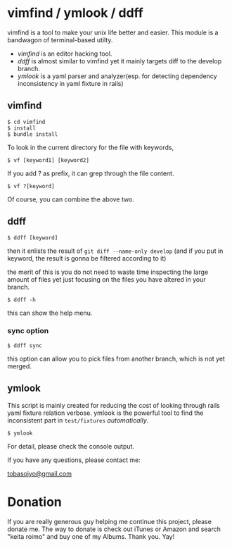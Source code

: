 # vimfind / ymlook / ddff

vimfind is a tool to make your unix life better and easier.
This module is a bandwagon of terminal-based utilty.

- *vimfind* is an editor hacking tool. 
- *ddff* is almost similar to vimfind yet it mainly targets diff to the develop branch.
- *ymlook* is a yaml parser and analyzer(esp. for detecting dependency inconsistency in yaml fixture in rails)

## vimfind

```
$ cd vimfind
$ install
$ bundle install
```

To look in the current directory for the file with keywords,

```
$ vf [keyword1] [keyword2]
```

If you add ? as prefix, it can grep through the file content.
```
$ vf ?[keyword]
```

Of course, you can combine the above two.

## ddff

```
$ ddff [keyword]
```

then it enlists the result of `git diff --name-only develop` (and if you put in keyword, the result is gonna be filtered according to it)

the merit of this is you do not need to waste time inspecting the large amount of files yet just focusing on the files you have altered in your branch.


```
$ ddff -h
```
this can show the help menu.

### sync option

```
$ ddff sync
```
this option can allow you to pick files from another branch, which is not yet merged.


## ymlook

This script is mainly created for reducing the cost of looking through rails yaml fixture relation verbose. ymlook is the powerful tool to find the inconsistent part in `test/fixtures` *automatically*.

```
$ ymlook
```

For detail, please check the console output.

If you have any questions, please contact me:

tobasojyo@gmail.com


# Donation

If you are really generous guy helping me continue this project, please donate me. The way to donate is check out iTunes or Amazon and search "keita roimo" and buy one of my Albums. Thank you. Yay! 
